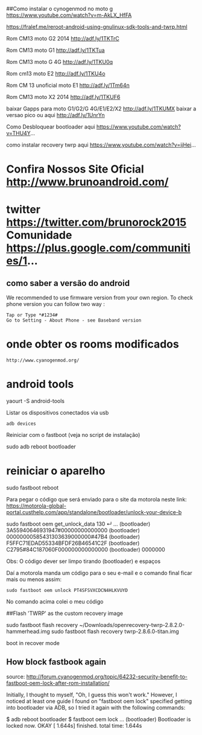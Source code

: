 ##Como instalar o cynogenmod no moto g
https://www.youtube.com/watch?v=m-AkLX_HfFA

https://fralef.me/reroot-android-using-gnulinux-sdk-tools-and-twrp.html

Rom CM13 moto G2 2014 http://adf.ly/1TKTrC

Rom CM13 moto G1 http://adf.ly/1TKTua

Rom CM13 moto G 4G http://adf.ly/1TKU0q

Rom cm13 moto E2 http://adf.ly/1TKU4o

Rom CM 13 unoficial moto E1 http://adf.ly/1Tm64n

Rom CM13 moto X2 2014 http://adf.ly/1TKUF6

baixar Gapps para moto G1/G2/G 4G/E1/E2/X2 http://adf.ly/1TKUMX baixar a versao pico ou aqui http://adf.ly/1UnrYn

Como Desbloquear bootloader aqui https://www.youtube.com/watch?v=THU4Y...

como instalar recovery twrp aqui https://www.youtube.com/watch?v=ijHei...

Confira Nossos Site Oficial
http://www.brunoandroid.com/
===================================
twitter https://twitter.com/brunorock2015
Comunidade https://plus.google.com/communities/1...
===================================

## como saber a versão do android 

We recommended to use firmware version from your own region.
To check phone version you can follow two way :

    Tap or Type *#1234#
    Go to Setting - About Phone - see Baseband version

# onde obter os rooms modificados

	http://www.cyanogenmod.org/

# android tools
  yaourt -S android-tools

Listar os dispositivos conectados via usb

    adb devices

Reiniciar com o fastboot (veja no script de instalação)

  sudo adb reboot bootloader

  # reiniciar o aparelho
  sudo fastboot reboot

Para pegar o código que será enviado para o site da motorola
neste link: https://motorola-global-portal.custhelp.com/app/standalone/bootloader/unlock-your-device-b

  sudo fastboot oem get_unlock_data                                     130 ↵
  ...
(bootloader) 3A55940646931947#00000000000000
(bootloader) 00000000585431303639000000#47B4
(bootloader) F5FFC71EDAD55334BFDF26B46541C2F
(bootloader) C2795#84C187060F000000000000000
(bootloader) 0000000

 Obs: O código dever ser limpo tirando (bootloader)  e espaços

Daí a motorola manda um código para o seu e-mail
e o comando final ficar mais ou menos assim:

    sudo fastboot oem unlock PT4SFSVXCDCN4HLKVUYD

No comando acima colei o meu código

##Flash 'TWRP' as the custom recovery image

sudo fastboot flash recovery ~/Downloads/openrecovery-twrp-2.8.2.0-hammerhead.img
sudo fastboot flash recovery twrp-2.8.6.0-titan.img

boot in recover mode


## How block fastbook again 

source: http://forum.cyanogenmod.org/topic/64232-security-benefit-to-fastboot-oem-lock-after-rom-installation/

Initially, I thought to myself, "Oh, I guess this won't work." However, I noticed at least one guide I found on "fastboot oem lock" specified getting into bootloader via ADB, so I tried it again with the following commands:

$ adb reboot bootloader
$ fastboot oem lock
...
(bootloader) Bootloader is locked now.
OKAY [  1.644s]
finished. total time: 1.644s
